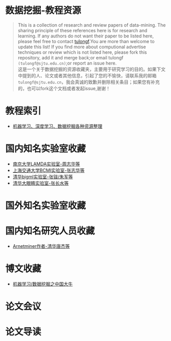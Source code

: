 # 数据挖掘-教程资源
>This is a collection of research and review papers of data-mining. The sharing principle of these references here is for research and learning.
If any authors do not want their paper to be listed here, please feel free to contact [tulongf](https://github.com/Tulongf/).You are more than welcome to update this list! If you find more about computional advertise techniques or review which is not listed here, please fork this repository, add it and merge back;or email tulongf `(tulongf@sjtu.edu.cn)`;or report an issue here.<br> 
>这是一个关于数据挖掘的资源收藏夹，主要用于研究学习的目的。如果下文中提到的人、论文或者其他信息，引起了您的不愉快，请联系我的邮箱`tulongf@sjtu.edu.cn`，我会真诚的致歉并删除相关条目；如果您有补充的，也可以fork这个文档或者发起issue,谢谢！<br> 

# 教程索引
* [机器学习、深度学习、数据挖掘各种资源整理](http://www.cnblogs.com/tornadomeet/archive/2012/05/24/2515980.html)


# 国内知名实验室收藏
* [南京大学LAMDA实验室-周志华等](http://lamda.nju.edu.cn/)
* [上海交通大学BCMI实验室-张志华等](http://bcmi.sjtu.edu.cn/)
* [清华bigml实验室-张钹/朱军等](http://bcmi.sjtu.edu.cn/)
* [清华大眼睛实验室-张长水等](http://bigeye.au.tsinghua.edu.cn/)

# 国外知名实验室收藏

# 国内知名研究人员收藏
* [Arnetminer作者-清华唐杰等](http://keg.cs.tsinghua.edu.cn/jietang/)

# 博文收藏
* [机器学习/数据挖掘之中国大牛](http://blog.csdn.net/playoffs/article/details/7588597)

# 论文会议




# 论文导读



